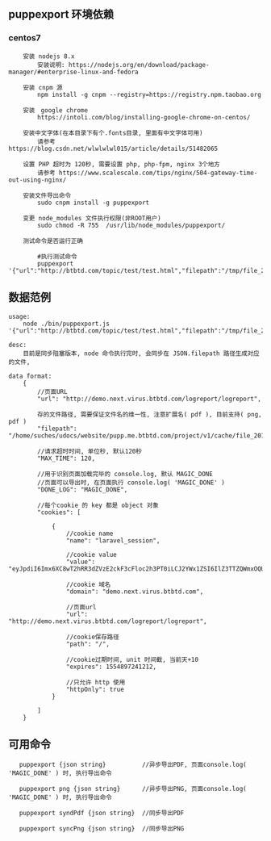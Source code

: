 

## puppexport 环境依赖


   ### centos7 
    
        安装 nodejs 8.x
            安装说明: https://nodejs.org/en/download/package-manager/#enterprise-linux-and-fedora

        安装 cnpm 源
            npm install -g cnpm --registry=https://registry.npm.taobao.org

        安装　google chrome
            https://intoli.com/blog/installing-google-chrome-on-centos/

        安装中文字体(在本目录下有个.fonts目录, 里面有中文字体可用)
            请参考 https://blog.csdn.net/wlwlwlwl015/article/details/51482065

        设置 PHP 超时为 120秒, 需要设置 php, php-fpm, nginx 3个地方
            请参考 https://www.scalescale.com/tips/nginx/504-gateway-time-out-using-nginx/

        安装文件导出命令
            sudo cnpm install -g puppexport

        变更 node_modules 文件执行权限(非ROOT用户)
            sudo chmod -R 755  /usr/lib/node_modules/puppexport/     

        测试命令是否运行正确

            #执行测试命令
            puppexport '{"url":"http://btbtd.com/topic/test/test.html","filepath":"/tmp/file_20180413_2.pdf"}'
    

## 数据范例

```
usage:
	node ./bin/puppexport.js '{"url":"http://btbtd.com/topic/test/test.html","filepath":"/tmp/file_20180413_2.pdf"}'

desc: 
	目前是同步阻塞版本, node 命令执行完时, 会同步在 JSON.filepath 路径生成对应的文件, 

data format: 
	{
		//页面URL
		"url": "http://demo.next.virus.btbtd.com/logreport/logreport",

		存的文件路径, 需要保证文件名的维一性, 注意扩展名( pdf ), 目前支持( png, pdf )
		"filepath": "/home/suches/udocs/website/pupp.me.btbtd.com/project/v1/cache/file_20180411.pdf",

		//请求超时时间, 单位秒, 默认120秒 
		"MAX_TIME": 120,

		//用于识别页面加载完毕的 console.log, 默认 MAGIC_DONE 
		//页面可以导出时, 在页面执行 console.log( 'MAGIC_DONE' )
		"DONE_LOG": "MAGIC_DONE",

		//每个cookie 的 key 都是 object 对象
		"cookies": [

			{
				//cookie name
				"name": "laravel_session",

				//cookie value
				"value": "eyJpdiI6Imx6XC8wT2hRR3dZVzE2ckF3cFloc2h3PT0iLCJ2YWx1ZSI6IlZ3TTZQWmxOQUtaRkNiTnZaYmFab1FzVGwyWXpZTGkyQWhNSE1BNG9DcWhYOU5cL2FkK2tXQWttV2JxQXRzdzlxNDhlTG5EYWhKNExsa1pzQ1JGeEpzZz09IiwibWFjIjoiODY5YTY3YTQ4MDExZjlmYzNjY2M4MTdlNGJkNDdkOGE0ZGFmY2FjODY4YWE1MjAyNzJlZDEwYTAxZDE2N2Q1NiJ9",

				//cookie 域名
				"domain": "demo.next.virus.btbtd.com",

				//页面url
				"url": "http://demo.next.virus.btbtd.com/logreport/logreport",

				//cookie保存路径
				"path": "/",

				//cookie过期时间, unit 时间截, 当前天+10
				"expires": 1554897241212,

				//只允许 http 使用
				"httpOnly": true
			}

		]
	}
```

## 可用命令

```
   puppexport {json string}          //异步导出PDF, 页面console.log( 'MAGIC_DONE' ) 时, 执行导出命令
   
   puppexport png {json string}      //异步导出PNG, 页面console.log( 'MAGIC_DONE' ) 时, 执行导出命令
   
   puppexport syndPdf {json string}  //同步导出PDF
   
   puppexport syncPng {json string}  //同步导出PNG
 ```

